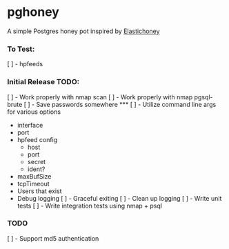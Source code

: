 # pghoney

A simple Postgres honey pot inspired by [Elastichoney](https://github.com/jordan-wright/elastichoney)

### To Test:
[ ] - hpfeeds

### Initial Release TODO:
[ ] - Work properly with nmap scan
[ ] - Work properly with nmap pgsql-brute
[ ] - Save passwords somewhere ***
[ ] - Utilize command line args for various options
  * interface
  * port
  * hpfeed config
    - host
    - port
    - secret
    - ident?
  * maxBufSize
  * tcpTimeout
  * Users that exist
  * Debug logging
[ ] - Graceful exiting
[ ] - Clean up logging
[ ] - Write unit tests
[ ] - Write integration tests using nmap + psql

### TODO
[ ] - Support md5 authentication
